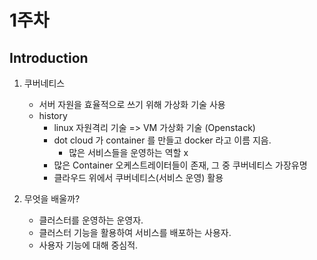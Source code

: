 # 1주차 
## Introduction

1. 쿠버네티스
    -  서버 자원을 효율적으로 쓰기 위해 가상화 기술 사용
    - history
        - linux 자원격리 기술 => VM 가상화 기술 (Openstack)
        - dot cloud 가 container 를 만들고 docker 라고 이름 지음.
            -  많은 서비스들을 운영하는 역할 x
        - 많은 Container 오케스트레이터들이 존재, 그 중 쿠버네티스 가장유명
        - 클라우드 위에서 쿠버네티스(서비스 운영) 활용

2. 무엇을 배울까?
    - 클러스터를 운영하는 운영자.
    - 클러스터 기능을 활용하여 서비스를 배포하는 사용자.
    - 사용자 기능에 대해 중심적.
    
